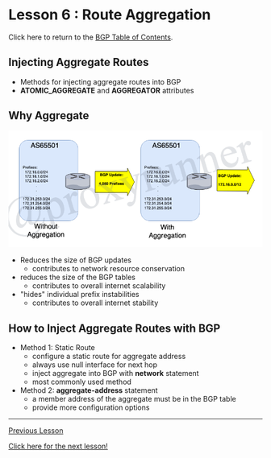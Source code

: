 # Lesson 6 : Route Aggregation

Click here to return to the [BGP Table of Contents](../README.md).

## Injecting Aggregate Routes

* Methods for injecting aggregate routes into BGP
* __ATOMIC_AGGREGATE__ and __AGGREGATOR__ attributes

## Why Aggregate

![Injecting Routing Prefix](../../../img/bgp-route-aggregation.png)

* Reduces the size of BGP updates
    + contributes to network resource conservation
* reduces the size of the BGP tables
    + contributes to overall internet scalability
* "hides" individual prefix instabilities
    + contributes to overall internet stability

## How to Inject Aggregate Routes with BGP

* Method 1: Static Route
    + configure a static route for aggregate address
    + always use null interface for next hop
    + inject aggregate into BGP with __network__ statement
    + most commonly used method
* Method 2: __aggregate-address__ statement
    + a member address of the aggregate must be in the BGP table
    + provide more configuration options


---

[Previous Lesson](./5.2.md)

[Click here for the next lesson!](./6.2.md)
